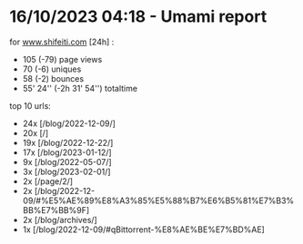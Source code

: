 # 16/10/2023 04:18 - Umami report
for www.shifeiti.com [24h] :

 - 105 (-79) page views
 - 70 (-6) uniques
 - 58 (-2) bounces
 - 55' 24'' (-2h 31' 54'') totaltime


top 10 urls:
 - 24x [/blog/2022-12-09/]
 - 20x [/]
 - 19x [/blog/2022-12-22/]
 - 17x [/blog/2023-01-12/]
 - 9x [/blog/2022-05-07/]
 - 3x [/blog/2023-02-01/]
 - 2x [/page/2/]
 - 2x [/blog/2022-12-09/#%E5%AE%89%E8%A3%85%E5%88%B7%E6%B5%81%E7%B3%BB%E7%BB%9F]
 - 2x [/blog/archives/]
 - 1x [/blog/2022-12-09/#qBittorrent-%E8%AE%BE%E7%BD%AE]


